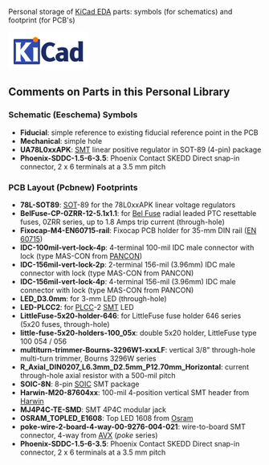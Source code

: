 Personal storage of [KiCad EDA](http://kicad-pcb.org) parts: symbols (for schematics) and footprint (for PCB's)

![](kicad_logo.png)

## Comments on Parts in this Personal Library

### Schematic (Eeschema) Symbols

- **Fiducial**: simple reference to existing fiducial reference point in the PCB
- **Mechanical**: simple hole
- **UA78L0xxAPK**: [SMT](https://en.wikipedia.org/wiki/Surface-mount_technology) linear positive regulator in SOT-89 (4-pin) package
- **Phoenix-SDDC-1.5-6-3.5**: Phoenix Contact SKEDD Direct snap-in connector, 2 x 6 terminals at a 3.5 mm pitch

### PCB Layout (Pcbnew) Footprints

- **78L-SOT89**: [SOT](https://en.wikipedia.org/wiki/Small-outline_transistor)-89 for the 78L0xxAPK linear voltage regulators
- **BelFuse-CP-0ZRR-12-5.1x1.1**: for [Bel Fuse](https://belfuse.com/circuit-protection) radial leaded PTC resettable fuses, 0ZRR series, up to 1.8 Amps trip current (through-hole)
- **Fixocap-M4-EN60715-rail**: Fixocap PCB holder for 35-mm DIN rail ([EN 60715](https://en.wikipedia.org/wiki/DIN_rail?oldformat=true))
- **IDC-100mil-vert-lock-4p**: 4-terminal 100-mil IDC male connector with lock (type MAS-CON from [PANCON](https://panconcorp.com/product-category/pancon-connectors/))
- **IDC-156mil-vert-lock-2p**: 2-terminal 156-mil (3.96mm) IDC male connector with lock (type MAS-CON from PANCON)
- **IDC-156mil-vert-lock-4p**: 4-terminal 156-mil (3.96mm) IDC male connector with lock (type MAS-CON from PANCON)
- **LED_D3.0mm**: for 3-mm LED (through-hole)
-  **LED-PLCC2**: for [PLCC](https://en.wikipedia.org/wiki/Chip_carrier)-2 [SMT](https://en.wikipedia.org/wiki/Surface-mount_technology) LED
- **LittleFuse-5x20-holder-646**: for LittleFuse fuse holder 646 series (5x20 fuses, through-hole)
- **little-fuse-5x20-holders-100_05x**: double 5x20 holder, LittleFuse type 100 054 / 056
- **multiturn-trimmer-Bourns-3296W1-xxxLF**: vertical 3/8" through-hole multi-turn trimmer, Bourns 3296W series
- **R_Axial_DIN0207_L6.3mm_D2.5mm_P12.70mm_Horizontal**: current through-hole axial resistor with a 500-mil pitch
- **SOIC-8N**: 8-pin [SOIC](https://en.wikipedia.org/wiki/Small_Outline_Integrated_Circuit) SMT package
- **Harwin-M20-87604xx**: 100-mil 4-position vertical SMT header from [Harwin](https://www.harwin.com)
- **MJ4P4C-TE-SMD**: SMT 4P4C modular jack
- **OSRAM_TOPLED_E1608**: Top LED 1608 from [Osram](https://www.osram.com)
- **poke-wire-2-board-4-way-00-9276-004-021**: wire-to-board SMT connector, 4-way from [AVX](https://www.avx.com) (*poke* series)
- **Phoenix-SDDC-1.5-6-3.5**: Phoenix Contact SKEDD Direct snap-in connector, 2 x 6 terminals at a 3.5 mm pitch
